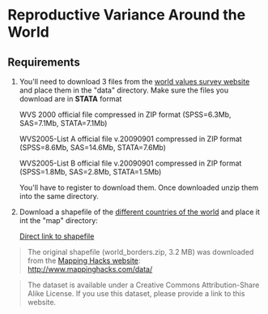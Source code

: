 Reproductive Variance Around the World
=======================================

Requirements
---------------

1.  You'll need to download 3 files from the [world values survey website](http://www.wvsevsdb.com/wvs/WVSData.jsp?Idioma=I) and place them in the "data" directory. Make sure the files you download are in __STATA__ format

    WVS 2000 official file compressed in ZIP format (SPSS=6.3Mb, SAS=7.1Mb, STATA=7.1Mb)
  
    WVS2005-List A official file v.20090901 compressed in ZIP format (SPSS=8.6Mb, SAS=14.6Mb, STATA=7.6Mb)
  
    WVS2005-List B official file v.20090901 compressed in ZIP format (SPSS=1.8Mb, SAS=2.8Mb, STATA=1.5Mb)

    You'll have to register to download them. Once downloaded unzip them into the same directory.

2.  Download a shapefile of the [different countries of the world](http://thematicmapping.org/downloads/world_borders.php) and place it int the "map" directory: 

    [Direct link to shapefile](http://thematicmapping.org/downloads/TM_WORLD_BORDERS_SIMPL-0.3.zip)

  >The original shapefile (world_borders.zip, 3.2 MB) was downloaded from the [Mapping Hacks website](http://www.mappinghacks.com/data/): http://www.mappinghacks.com/data/

  >The dataset is available under a Creative Commons Attribution-Share Alike License. If you use this dataset, please provide a link to this website.



